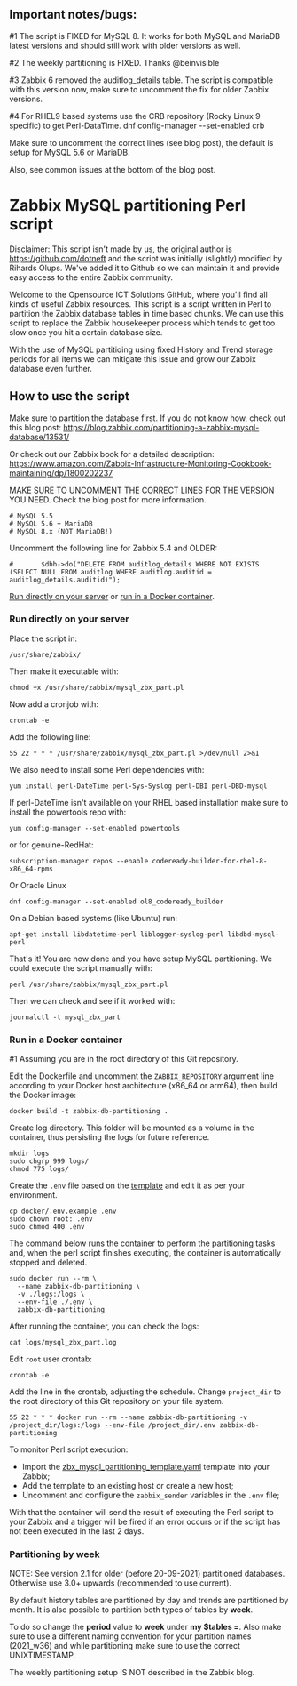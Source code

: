 ## Important notes/bugs: 

#1 The script is FIXED for MySQL 8. It works for both MySQL and MariaDB latest versions and should still work with older versions as well.

#2 The weekly partitioning is FIXED. Thanks @beinvisible

#3 Zabbix 6 removed the auditlog_details table. The script is compatible with this version now, make sure to uncomment the fix for older Zabbix versions.

#4 For RHEL9 based systems use the CRB repository (Rocky Linux 9 specific) to get Perl-DataTime. dnf config-manager --set-enabled crb

Make sure to uncomment the correct lines (see blog post), the default is setup for MySQL 5.6 or MariaDB.

Also, see common issues at the bottom of the blog post.

# Zabbix MySQL partitioning Perl script

Disclaimer: This script isn't made by us, the original author is https://github.com/dotneft and the script was initially (slightly) modified by Rihards Olups. We've added it to Github so we can maintain it and provide easy access to the entire Zabbix community.

Welcome to the Opensource ICT Solutions GitHub, where you'll find all kinds of useful Zabbix resources. This script is a script written in Perl to partition the Zabbix database tables in time based chunks. We can use this script to replace the Zabbix housekeeper process which tends to get too slow once you hit a certain database size.

With the use of MySQL partitioing using fixed History and Trend storage periods for all items we can mitigate this issue and grow our Zabbix database even further.

## How to use the script
Make sure to partition the database first. If you do not know how, check out this blog post:
https://blog.zabbix.com/partitioning-a-zabbix-mysql-database/13531/

Or check out our Zabbix book for a detailed description:
https://www.amazon.com/Zabbix-Infrastructure-Monitoring-Cookbook-maintaining/dp/1800202237

MAKE SURE TO UNCOMMENT THE CORRECT LINES FOR THE VERSION YOU NEED. Check the blog post for more information.
```
# MySQL 5.5
# MySQL 5.6 + MariaDB
# MySQL 8.x (NOT MariaDB!)
```

Uncomment the following line for Zabbix 5.4 and OLDER:
```
#       $dbh->do("DELETE FROM auditlog_details WHERE NOT EXISTS (SELECT NULL FROM auditlog WHERE auditlog.auditid = auditlog_details.auditid)");
```

[Run directly on your server](#run-directly-on-your-server) or [run in a Docker container](#run-in-a-docker-container).

### Run directly on your server

Place the script in:
```
/usr/share/zabbix/
```

Then make it executable with:
```
chmod +x /usr/share/zabbix/mysql_zbx_part.pl
```

Now add a cronjob with:
```
crontab -e
```

Add the following line:
```
55 22 * * * /usr/share/zabbix/mysql_zbx_part.pl >/dev/null 2>&1
```

We also need to install some Perl dependencies with:

```
yum install perl-DateTime perl-Sys-Syslog perl-DBI perl-DBD-mysql

```

If perl-DateTime isn't available on your RHEL based installation make sure to install the powertools repo with:
```
yum config-manager --set-enabled powertools
```

or for genuine-RedHat:

```
subscription-manager repos --enable codeready-builder-for-rhel-8-x86_64-rpms

```
Or Oracle Linux

```
dnf config-manager --set-enabled ol8_codeready_builder
```

On a Debian based systems (like Ubuntu) run:
```
apt-get install libdatetime-perl liblogger-syslog-perl libdbd-mysql-perl
```

That's it! You are now done and you have setup MySQL partitioning. We could execute the script manually with:
```
perl /usr/share/zabbix/mysql_zbx_part.pl
```

Then we can check and see if it worked with:
```
journalctl -t mysql_zbx_part
```

### Run in a Docker container

#1 Assuming you are in the root directory of this Git repository.

Edit the Dockerfile and uncomment the `ZABBIX_REPOSITORY` argument line according to your Docker host architecture (x86_64 or arm64), then build the Docker image:

```
docker build -t zabbix-db-partitioning .
```

Create log directory. This folder will be mounted as a volume in the container, thus persisting the logs for future reference.

```
mkdir logs
sudo chgrp 999 logs/
chmod 775 logs/
```

Create the `.env` file based on the [template](docker/.env.example) and edit it as per your environment.

```
cp docker/.env.example .env
sudo chown root: .env
sudo chmod 400 .env
```

The command below runs the container to perform the partitioning tasks and, when the perl script finishes executing, the container is automatically stopped and deleted.

```
sudo docker run --rm \
  --name zabbix-db-partitioning \
  -v ./logs:/logs \
  --env-file ./.env \
  zabbix-db-partitioning
```

After running the container, you can check the logs:
```
cat logs/mysql_zbx_part.log
```

Edit `root` user crontab:

```
crontab -e
```

Add the line in the crontab, adjusting the schedule. Change `project_dir` to the root directory of this Git repository on your file system.

```
55 22 * * * docker run --rm --name zabbix-db-partitioning -v /project_dir/logs:/logs --env-file /project_dir/.env zabbix-db-partitioning
```

To monitor Perl script execution:

- Import the [zbx_mysql_partitioning_template.yaml](docker/zbx_mysql_partitioning_template.yaml) template into your Zabbix;
- Add the template to an existing host or create a new host;
- Uncomment and configure the `zabbix_sender` variables in the `.env` file;

With that the container will send the result of executing the Perl script to your Zabbix and a trigger will be fired if an error occurs or if the script has not been executed in the last 2 days.

### Partitioning by week
NOTE: See version 2.1 for older (before 20-09-2021) partitioned databases. Otherwise use 3.0+ upwards (recommended to use current).

By default history tables are partitioned by day and trends are partitioned by month. It is also possible to partition both types of tables by **week**.

To do so change the **period** value to **week** under **my $tables =**. Also make sure to use a different naming convention for your partition names (2021_w36) and while partitioning make sure to use the correct UNIXTIMESTAMP.

The weekly partitioning setup IS NOT described in the Zabbix blog.

